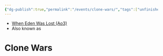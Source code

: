 ```yaml
---
{"dg-publish":true,"permalink":"/events/clone-wars/","tags":["unfinished","event"],"noteIcon":"saber1"}
---
```


- [When Eden Was Lost (Ao3)](https://archiveofourown.org/works/19334440)
- Also known as

# Clone Wars
